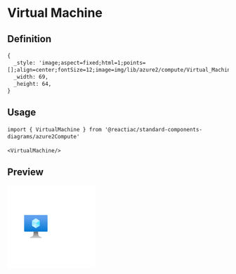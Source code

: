 # Virtual Machine

## Definition

```
{
  _style: 'image;aspect=fixed;html=1;points=[];align=center;fontSize=12;image=img/lib/azure2/compute/Virtual_Machine.svg;strokeColor=none;',
  _width: 69,
  _height: 64,
}
```

## Usage

```
import { VirtualMachine } from '@reactiac/standard-components-diagrams/azure2Compute'

<VirtualMachine/>
```

## Preview

<img src="./virtual-machine.png" width="200"/>
